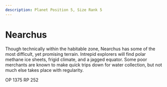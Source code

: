 ```yaml
---
description: Planet Position 5, Size Rank 5
---
```


# Nearchus

Though technically within the habitable zone, Nearchus has some of the most difficult, yet promising terrain. Intrepid explorers will find polar methane ice sheets, frigid climate, and a jagged equator. Some poor merchants are known to make quick trips down for water collection, but not much else takes place with regularity.

OP 1375 RP 252
